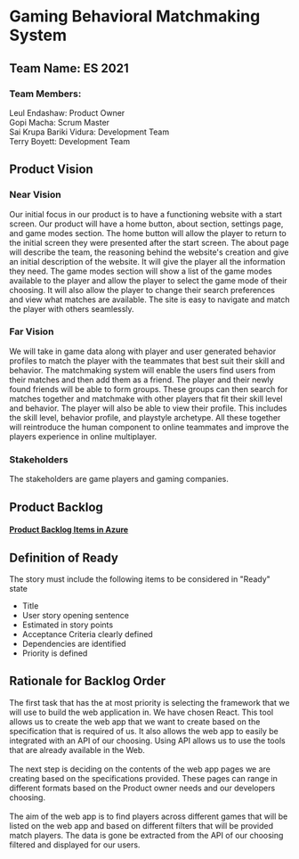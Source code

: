 # Gaming Behavioral Matchmaking System
## Team Name: ES 2021
### Team Members:             
Leul Endashaw:                  Product Owner<br/>
Gopi Macha:                     Scrum Master<br/>
Sai Krupa Bariki Vidura:        Development Team<br/>
Terry Boyett:                   Development Team<br/>

## Product Vision
### Near Vision
Our initial focus in our product is to have a functioning website with a start screen. Our product will have a home button, about section, settings page, and game modes section.
The home button will allow the player to return to the initial screen they were presented after the start screen. The about page will describe the team, the reasoning behind the website's creation and give an initial description of the website. It will give the player all the information they need. The game modes section will show a list of the game modes available to the player and allow the player to select the game mode of their choosing. It will also allow the player to change their search preferences and view what matches are available. The site is easy to navigate and match the player with others seamlessly.

### Far Vision
We will take in game data along with player and user generated behavior profiles to match the player with the teammates that best suit their skill and behavior. The matchmaking system will enable the users find users from their matches and then add them as a friend. The player and their newly found friends will be able to form groups. These groups can then search for matches together and matchmake with other players that fit their skill level and behavior. The player will also be able to view their profile. This includes the skill level, behavior profile, and playstyle archetype. All these together will reintroduce the human component to online teammates and improve the players experience in online multiplayer.

### Stakeholders
The stakeholders are game players and gaming companies.

## Product Backlog
#### [Product Backlog Items in Azure](https://dev.azure.com/sbarikiv/Gaming%20Behavioral%20Matchmaking%20System/_backlogs/backlog/Gaming%20Behavioral%20Matchmaking%20System%20Team/Backlog%20items)

## Definition of Ready
The story must include the following items to be considered in "Ready" state
* Title
* User story opening sentence
* Estimated in story points
* Acceptance Criteria clearly defined
* Dependencies are identified
* Priority is defined

## Rationale for Backlog Order
The first task that has the at most priority is selecting the framework that we will use to build the web application in. We have chosen React. This tool allows us to create the web app that we want to create based on the specification that is required of us. It also allows the web app to easily be integrated with an API of our choosing. Using API allows us to use the tools that are already available in the Web.<br/> <br/>
The next step is deciding on the contents of the web app pages we are creating based on the specifications provided. These pages can range in different formats based on the Product owner needs and our developers choosing.<br/> <br/>
The aim of the web app is to find players across different games that will be listed on the web app and based on different filters that will be provided match players. The data is gone be extracted from the API of our choosing filtered and displayed for our users.




